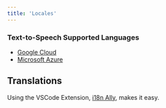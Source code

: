 ```yaml
---
title: 'Locales'
---
```


### Text-to-Speech Supported Languages

- [Google Cloud](https://cloud.google.com/text-to-speech/docs/voices)
- [Microsoft Azure](https://learn.microsoft.com/en-us/azure/cognitive-services/speech-service/language-support?tabs=tts)

## Translations

Using the VSCode Extension, [i18n Ally](https://marketplace.visualstudio.com/items?itemName=Lokalise.i18n-ally), makes it easy.
